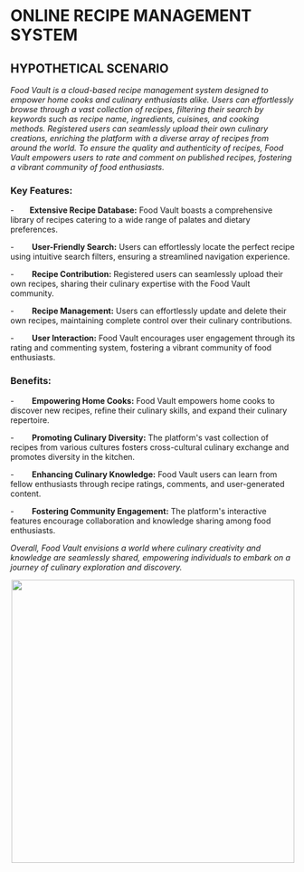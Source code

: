 
# ONLINE RECIPE MANAGEMENT SYSTEM

 
## HYPOTHETICAL SCENARIO


*Food Vault is a cloud-based recipe management system designed to empower home cooks and culinary enthusiasts alike. Users can effortlessly browse through a vast collection of recipes, filtering their search by keywords such as recipe name, ingredients, cuisines, and cooking methods. Registered users can seamlessly upload their own culinary creations, enriching the platform with a diverse array of recipes from around the world. To ensure the quality and authenticity of recipes, Food Vault empowers users to rate and comment on published recipes, fostering a vibrant community of food enthusiasts.*

### Key Features:

-       **Extensive Recipe Database:** Food Vault boasts a comprehensive library of recipes catering to a wide range of palates and dietary preferences.

-        **User-Friendly Search:** Users can effortlessly locate the perfect recipe using intuitive search filters, ensuring a streamlined navigation experience.

-        **Recipe Contribution:** Registered users can seamlessly upload their own recipes, sharing their culinary expertise with the Food Vault community.

-        **Recipe Management:** Users can effortlessly update and delete their own recipes, maintaining complete control over their culinary contributions.

-        **User Interaction:** Food Vault encourages user engagement through its rating and commenting system, fostering a vibrant community of food enthusiasts.

### Benefits:

-        **Empowering Home Cooks:** Food Vault empowers home cooks to discover new recipes, refine their culinary skills, and expand their culinary repertoire.

-        **Promoting Culinary Diversity:** The platform's vast collection of recipes from various cultures fosters cross-cultural culinary exchange and promotes diversity in the kitchen.

-        **Enhancing Culinary Knowledge:** Food Vault users can learn from fellow enthusiasts through recipe ratings, comments, and user-generated content.

-        **Fostering Community Engagement:** The platform's interactive features encourage collaboration and knowledge sharing among food enthusiasts.



*Overall, Food Vault envisions a world where culinary creativity and knowledge are seamlessly shared, empowering individuals to embark on a journey of culinary exploration and discovery.*

<p align="center">
  <img src="https://static.vecteezy.com/system/resources/previews/005/520/436/original/cartoon-drawing-of-a-chef-vector.jpg"  width="500" height="500">
</p>
